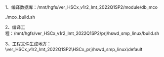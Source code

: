 1、编译数据库：/mnt/hgfs/ver_HSCx_v1r2_lmt_2022Q1SP2/module/db_mco

./mco_build.sh

2、编译工程：/mnt/hgfs/ver_HSCx_v1r2_lmt_2022Q1SP2/prj/hswd_smp_linux/build.sh

3、工程文件生成地方：\ver_HSCx_v1r2_lmt_2022Q1SP2\HSCx_prj\hswd_smp_linux\default